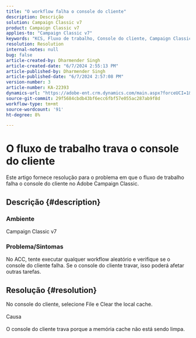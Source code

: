 ```yaml
---
title: "O workflow falha o console do cliente"
description: Descrição
solution: Campaign Classic v7
product: Campaign Classic v7
applies-to: "Campaign Classic v7"
keywords: "KCS, Fluxo de trabalho, Console do cliente, Campaign Classic"
resolution: Resolution
internal-notes: null
bug: false
article-created-by: Dharmender Singh
article-created-date: "6/7/2024 2:55:13 PM"
article-published-by: Dharmender Singh
article-published-date: "6/7/2024 2:57:08 PM"
version-number: 3
article-number: KA-22393
dynamics-url: "https://adobe-ent.crm.dynamics.com/main.aspx?forceUCI=1&pagetype=entityrecord&etn=knowledgearticle&id=6e1408ed-dd24-ef11-840a-6045bd08024d"
source-git-commit: 29f5684cbdb43bf6ecc6fbf57e055ac287ab9f8d
workflow-type: tm+mt
source-wordcount: '91'
ht-degree: 8%

---
```


# O fluxo de trabalho trava o console do cliente


Este artigo fornece resolução para o problema em que o fluxo de trabalho falha o console do cliente no Adobe Campaign Classic.

## Descrição {#description}


### <b>Ambiente </b>

Campaign Classic v7

### <b>Problema/Sintomas</b>

No ACC, tente executar qualquer workflow aleatório e verifique se o console do cliente falha. Se o console do cliente travar, isso poderá afetar outras tarefas.






## Resolução {#resolution}


No console do cliente, selecione File e Clear the local cache.
<br><br>Causa<br><br>
O console do cliente trava porque a memória cache não está sendo limpa.

